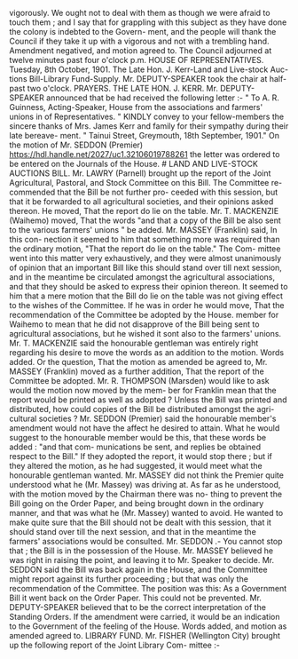 vigorously. We ought not to deal with them as though we were afraid to touch them ; and I say that for grappling with this subject as they have done the colony is indebted to the Govern- ment, and the people will thank the Council if they take it up with a vigorous and not with a trembling hand. Amendment negatived, and motion agreed to. The Council adjourned at twelve minutes past four o'clock p.m. HOUSE OF REPRESENTATIVES. Tuesday, 8th October, 1901. The Late Hon. J. Kerr-Land and Live-stock Auc- tions Bill-Library Fund-Supply. Mr. DEPUTY-SPEAKER took the chair at half- past two o'clock. PRAYERS. THE LATE HON. J. KERR. Mr. DEPUTY-SPEAKER announced that be had received the following letter :- " To A. R. Guinness, Acting-Speaker, House from the associations and farmers' unions in of Representatives. " KINDLY convey to your fellow-members the sincere thanks of Mrs. James Kerr and family for their sympathy during their late bereave- ment. " Tainui Street, Greymouth, 18th September, 1901." On the motion of Mr. SEDDON (Premier) https://hdl.handle.net/2027/uc1.32106019788261 the letter was ordered to be entered on the Journals of the House. # LAND AND LIVE-STOCK AUCTIONS BILL. Mr. LAWRY (Parnell) brought up the report of the Joint Agricultural, Pastoral, and Stock Committee on this Bill. The Committee re- commended that the Bill be not further pro- ceeded with this session, but that it be forwarded to all agricultural societies, and their opinions asked thereon. He moved, That the report do lie on the table. Mr. T. MACKENZIE (Waihemo) moved, That the words "and that a copy of the Bill be also sent to the various farmers' unions " be added. Mr. MASSEY (Franklin) said, In this con- nection it seemed to him that something more was required than the ordinary motion, "That the report do lie on the table." The Com- mittee went into this matter very exhaustively, and they were almost unanimously of opinion that an important Bill like this should stand over till next session, and in the meantime be circulated amongst the agricultural associations, and that they should be asked to express their opinion thereon. It seemed to him that a mere motion that the Bill do lie on the table was not giving effect to the wishes of the Committee. If he was in order he would move, That the recommendation of the Committee be adopted by the House. member for Waihemo to mean that he did not disapprove of the Bill being sent to agricultural associations, but he wished it sont also to the farmers' unions. Mr. T. MACKENZIE said the honourable gentleman was entirely right regarding his desire to move the words as an addition to the motion. Words added. Or the question, That the motion as amended be agreed to, Mr. MASSEY (Franklin) moved as a further addition, That the report of the Committee be adopted. Mr. R. THOMPSON (Marsden) would like to ask would the motion now moved by the mem- ber for Franklin mean that the report would be printed as well as adopted ? Unless the Bill was printed and distributed, how could copies of the Bill be distributed amongst the agri- cultural societies ? Mr. SEDDON (Premier) said the honourable member's amendment would not have the affect he desired to attain. What he would suggest to the honourable member would be this, that these words be added : "and that com- munications be sent, and replies be obtained respect to the Bill." If they adopted the report, it would stop there ; but if they altered the motion, as he had suggested, it would meet what the honourable gentleman wanted. Mr. MASSEY did not think the Premier quite understood what he (Mr. Massey) was driving at. As far as he understood, with the motion moved by the Chairman there was no- thing to prevent the Bill going on the Order Paper, and being brought down in the ordinary manner, and that was what he (Mr. Massey) wanted to avoid. He wanted to make quite sure that the Bill should not be dealt with this session, that it should stand over till the next session, and that in the meantime the farmers' associations would be consulted. Mr. SEDDON .- You cannot stop that ; the Bill is in the possession of the House. Mr. MASSEY believed he was right in raising the point, and leaving it to Mr. Speaker to decide. Mr. SEDDON said the Bill was back again in the House, and the Committee might report against its further proceeding ; but that was only the recommendation of the Committee. The position was this: As a Government Bill it went back on the Order Paper. This could not be prevented. Mr. DEPUTY-SPEAKER believed that to be the correct interpretation of the Standing Orders. If the amendment were carried, it would be an indication to the Government of the feeling of the House. Words added, and motion as amended agreed to. LIBRARY FUND. Mr. FISHER (Wellington City) brought up the following report of the Joint Library Com- mittee :- 